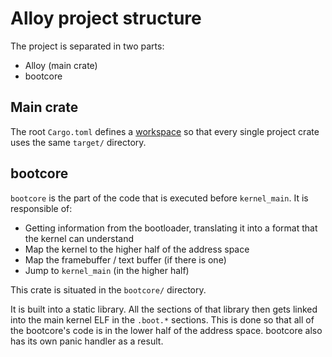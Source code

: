 # Alloy project structure

The project is separated in two parts:

- Alloy (main crate)
- bootcore

## Main crate

The root `Cargo.toml` defines a [workspace](https://doc.rust-lang.org/book/ch14-03-cargo-workspaces.html) so that every single project crate uses the same `target/` directory.


## bootcore

`bootcore` is the part of the code that is executed before `kernel_main`. It is responsible of:
- Getting information from the bootloader, translating it into a format that the kernel can understand
- Map the kernel to the higher half of the address space
- Map the framebuffer / text buffer (if there is one)
- Jump to `kernel_main` (in the higher half)

This crate is situated in the `bootcore/` directory.

It is built into a static library. All the sections of that library then gets linked into the main kernel ELF in the `.boot.*` sections. This is done so that all of the bootcore's code is in the lower half of the address space. bootcore also has its own panic handler as a result.

